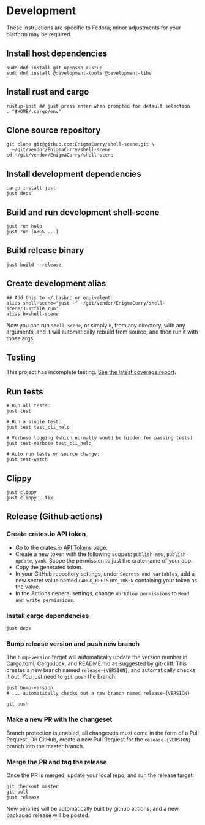 # Development

These instructions are specific to Fedora; minor adjustments for your
platform may be required.

## Install host dependencies

```
sudo dnf install git openssh rustup
sudo dnf install @development-tools @development-libs
```

## Install rust and cargo

```
rustup-init ## just press enter when prompted for default selection
. "$HOME/.cargo/env"
```

## Clone source repository

```
git clone git@github.com:EnigmaCurry/shell-scene.git \
  ~/git/vendor/EnigmaCurry/shell-scene
cd ~/git/vendor/EnigmaCurry/shell-scene
```

## Install development dependencies

```
cargo install just
just deps
```

## Build and run development shell-scene

```
just run help
just run [ARGS ...]
```

## Build release binary

```
just build --release
```

## Create development alias

```
## Add this to ~/.bashrc or equivalent:
alias shell-scene='just -f ~/git/vendor/EnigmaCurry/shell-scene/Justfile run'
alias h=shell-scene
```

Now you can run `shell-scene`, or simply `h`, from any directory, with
any arguments, and it will automatically rebuild from source, and then
run it with those args.

## Testing

This project has incomplete testing. [See the latest coverage
report](https://EnigmaCurry.github.io/shell-scene/coverage/master/).

## Run tests

```
# Run all tests:
just test

# Run a single test:
just test test_cli_help

# Verbose logging (which normally would be hidden for passing tests)
just test-verbose test_cli_help

# Auto run tests on source change:
just test-watch
```

## Clippy

```
just clippy
just clippy --fix
```

## Release (Github actions)

### Create crates.io API token

 * Go to the crates.io [API Tokens](https://crates.io/settings/tokens)
   page.
 * Create a new token with the following scopes: `publish-new`,
   `publish-update`, `yank`. Scope the permission to just the crate
   name of your app.
 * Copy the generated token.
 * In your GitHub repository settings, under `Secrets and variables`,
   add a new secret value named `CARGO_REGISTRY_TOKEN` containing your
   token as the value.
 * In the Actions general settings, change `Workflow permissions` to
   `Read and write permissions`.

### Install cargo dependencies

```
just deps
```

### Bump release version and push new branch

The `bump-version` target will automatically update the version number
in Cargo.toml, Cargo.lock, and README.md as suggested by git-cliff.
This creates a new branch named `release-{VERSION}`, and automatically
checks it out. You just need to `git push` the branch:

```
just bump-version
# ... automatically checks out a new branch named release-{VERSION}

git push
```

### Make a new PR with the changeset

Branch protection is enabled, all changesets must come in the form of
a Pull Request. On GitHub, create a new Pull Request for the
`release-{VERSION}` branch into the master branch.

### Merge the PR and tag the release

Once the PR is merged, update your local repo, and run the release
target:

```
git checkout master
git pull
just release
```

New binaries will be automatically built by github actions, and a new
packaged release will be posted.

